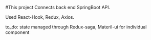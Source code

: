 #This project Connects back end SpringBoot API.

Used React-Hook, Redux, Axios.

to_do: state managed through Redux-saga, 
Materil-ui for individual component
